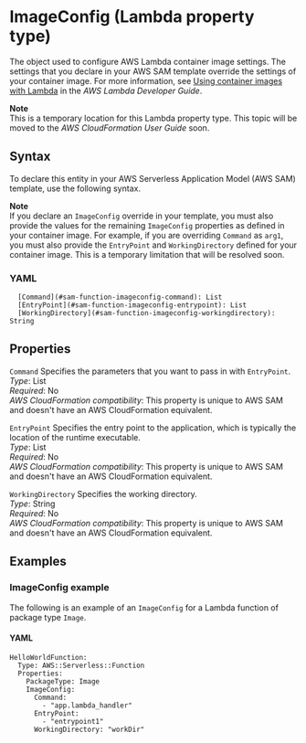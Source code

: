 # ImageConfig \(Lambda property type\)<a name="sam-property-function-imageconfig"></a>

The object used to configure AWS Lambda container image settings\. The settings that you declare in your AWS SAM template override the settings of your container image\. For more information, see [Using container images with Lambda](https://docs.aws.amazon.com/lambda/latest/dg/lambda-images.html) in the *AWS Lambda Developer Guide*\.

**Note**  
This is a temporary location for this Lambda property type\. This topic will be moved to the *AWS CloudFormation User Guide* soon\.

## Syntax<a name="sam-property-function-imageconfig-syntax"></a>

To declare this entity in your AWS Serverless Application Model \(AWS SAM\) template, use the following syntax\.

**Note**  
If you declare an `ImageConfig` override in your template, you must also provide the values for the remaining `ImageConfig` properties as defined in your container image\. For example, if you are overriding `Command` as `arg1`, you must also provide the `EntryPoint` and `WorkingDirectory` defined for your container image\. This is a temporary limitation that will be resolved soon\.

### YAML<a name="sam-property-function-imageconfig-syntax.yaml"></a>

```
  [Command](#sam-function-imageconfig-command): List
  [EntryPoint](#sam-function-imageconfig-entrypoint): List
  [WorkingDirectory](#sam-function-imageconfig-workingdirectory): String
```

## Properties<a name="sam-property-function-imageconfig-properties"></a>

 `Command`   <a name="sam-function-imageconfig-command"></a>
Specifies the parameters that you want to pass in with `EntryPoint`\.  
*Type*: List  
*Required*: No  
*AWS CloudFormation compatibility*: This property is unique to AWS SAM and doesn't have an AWS CloudFormation equivalent\.

 `EntryPoint`   <a name="sam-function-imageconfig-entrypoint"></a>
Specifies the entry point to the application, which is typically the location of the runtime executable\.  
*Type*: List  
*Required*: No  
*AWS CloudFormation compatibility*: This property is unique to AWS SAM and doesn't have an AWS CloudFormation equivalent\.

 `WorkingDirectory`   <a name="sam-function-imageconfig-workingdirectory"></a>
Specifies the working directory\.  
*Type*: String  
*Required*: No  
*AWS CloudFormation compatibility*: This property is unique to AWS SAM and doesn't have an AWS CloudFormation equivalent\.

## Examples<a name="sam-property-function-imageconfig--examples"></a>

### ImageConfig example<a name="sam-property-function-imageconfig--examples--imageconfig-example"></a>

The following is an example of an `ImageConfig` for a Lambda function of package type `Image`\.

#### YAML<a name="sam-property-function-imageconfig--examples--imageconfig-example--yaml"></a>

```
HelloWorldFunction:
  Type: AWS::Serverless::Function
  Properties:
    PackageType: Image
    ImageConfig:
      Command:
        - "app.lambda_handler" 
      EntryPoint:
        - "entrypoint1"
      WorkingDirectory: "workDir"
```
